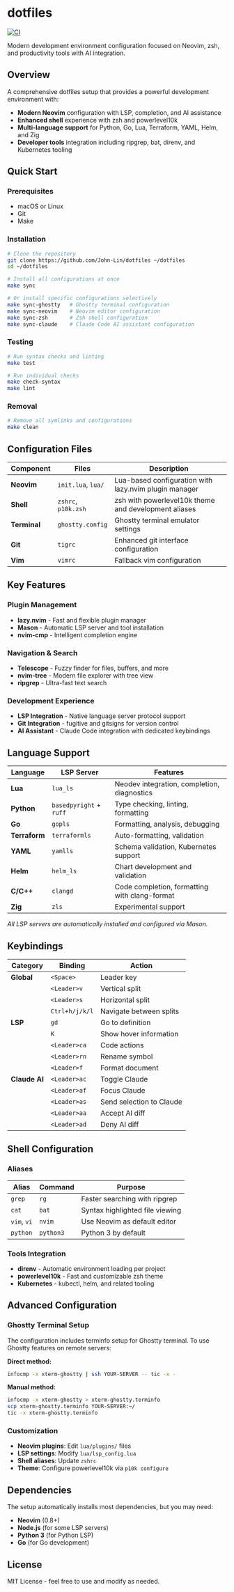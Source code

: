 # dotfiles

[![CI](https://github.com/John-Lin/dotfiles/actions/workflows/ci.yml/badge.svg)](https://github.com/John-Lin/dotfiles/actions/workflows/ci.yml)

Modern development environment configuration focused on Neovim, zsh, and productivity tools with AI integration.

## Overview

A comprehensive dotfiles setup that provides a powerful development environment with:
- **Modern Neovim** configuration with LSP, completion, and AI assistance
- **Enhanced shell** experience with zsh and powerlevel10k
- **Multi-language support** for Python, Go, Lua, Terraform, YAML, Helm, and Zig
- **Developer tools** integration including ripgrep, bat, direnv, and Kubernetes tooling

## Quick Start

### Prerequisites
- macOS or Linux
- Git
- Make

### Installation

```bash
# Clone the repository
git clone https://github.com/John-Lin/dotfiles ~/dotfiles
cd ~/dotfiles

# Install all configurations at once
make sync

# Or install specific configurations selectively
make sync-ghostty   # Ghostty terminal configuration
make sync-neovim    # Neovim editor configuration
make sync-zsh       # Zsh shell configuration
make sync-claude    # Claude Code AI assistant configuration
```

### Testing
```bash
# Run syntax checks and linting
make test

# Run individual checks
make check-syntax
make lint
```

### Removal
```bash
# Remove all symlinks and configurations
make clean
```

## Configuration Files

| Component | Files | Description |
|-----------|-------|-------------|
| **Neovim** | `init.lua`, `lua/` | Lua-based configuration with lazy.nvim plugin manager |
| **Shell** | `zshrc`, `p10k.zsh` | zsh with powerlevel10k theme and development aliases |
| **Terminal** | `ghostty.config` | Ghostty terminal emulator settings |
| **Git** | `tigrc` | Enhanced git interface configuration |
| **Vim** | `vimrc` | Fallback vim configuration |

## Key Features

### Plugin Management
- **lazy.nvim** - Fast and flexible plugin manager
- **Mason** - Automatic LSP server and tool installation
- **nvim-cmp** - Intelligent completion engine

### Navigation & Search
- **Telescope** - Fuzzy finder for files, buffers, and more
- **nvim-tree** - Modern file explorer with tree view
- **ripgrep** - Ultra-fast text search

### Development Experience
- **LSP Integration** - Native language server protocol support
- **Git Integration** - fugitive and gitsigns for version control
- **AI Assistant** - Claude Code integration with dedicated keybindings

## Language Support

| Language | LSP Server | Features |
|----------|------------|----------|
| **Lua** | `lua_ls` | Neodev integration, completion, diagnostics |
| **Python** | `basedpyright` + `ruff` | Type checking, linting, formatting |
| **Go** | `gopls` | Formatting, analysis, debugging |
| **Terraform** | `terraformls` | Auto-formatting, validation |
| **YAML** | `yamlls` | Schema validation, Kubernetes support |
| **Helm** | `helm_ls` | Chart development and validation |
| **C/C++** | `clangd` | Code completion, formatting with clang-format |
| **Zig** | `zls` | Experimental support |

*All LSP servers are automatically installed and configured via Mason.*

## Keybindings

| Category | Binding | Action |
|----------|---------|--------|
| **Global** | `<Space>` | Leader key |
| | `<Leader>v` | Vertical split |
| | `<Leader>s` | Horizontal split |
| | `Ctrl+h/j/k/l` | Navigate between splits |
| **LSP** | `gd` | Go to definition |
| | `K` | Show hover information |
| | `<Leader>ca` | Code actions |
| | `<Leader>rn` | Rename symbol |
| | `<Leader>f` | Format document |
| **Claude AI** | `<Leader>ac` | Toggle Claude |
| | `<Leader>af` | Focus Claude |
| | `<Leader>as` | Send selection to Claude |
| | `<Leader>aa` | Accept AI diff |
| | `<Leader>ad` | Deny AI diff |

## Shell Configuration

### Aliases
| Alias | Command | Purpose |
|-------|---------|---------|
| `grep` | `rg` | Faster searching with ripgrep |
| `cat` | `bat` | Syntax highlighted file viewing |
| `vim`, `vi` | `nvim` | Use Neovim as default editor |
| `python` | `python3` | Python 3 by default |

### Tools Integration
- **direnv** - Automatic environment loading per project
- **powerlevel10k** - Fast and customizable zsh theme
- **Kubernetes** - kubectl, helm, and related tooling

## Advanced Configuration

### Ghostty Terminal Setup

The configuration includes terminfo setup for Ghostty terminal. To use Ghostty features on remote servers:

**Direct method:**
```bash
infocmp -x xterm-ghostty | ssh YOUR-SERVER -- tic -x -
```

**Manual method:**
```bash
infocmp -x xterm-ghostty > xterm-ghostty.terminfo
scp xterm-ghostty.terminfo YOUR-SERVER:~/
tic -x xterm-ghostty.terminfo
```

### Customization

- **Neovim plugins**: Edit `lua/plugins/` files
- **LSP settings**: Modify `lua/lsp_config.lua`
- **Shell aliases**: Update `zshrc`
- **Theme**: Configure powerlevel10k via `p10k configure`

## Dependencies

The setup automatically installs most dependencies, but you may need:
- **Neovim** (0.8+)
- **Node.js** (for some LSP servers)
- **Python 3** (for Python LSP)
- **Go** (for Go development)

## License

MIT License - feel free to use and modify as needed.
